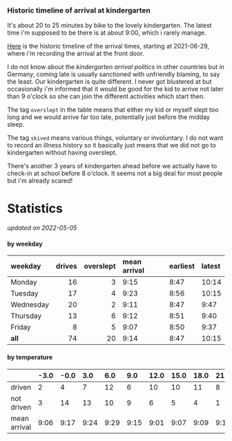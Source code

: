 ### Historic timeline of arrival at kindergarten

It's about 20 to 25 minutes by bike to the lovely kindergarten. 
The latest time i'm supposed to be there is at about 9:00, 
which i rarely manage. 

[Here](times.csv) is the historic timeline of the arrival times, starting
at 2021-06-29, where i'm recording the arrival at the front door.

I do not know about the *kindergarten arrival politics* in other
countries but in Germany, coming late is usually sanctioned 
with unfriendly blaming, to say the least. Our kindergarten is quite
different. I never got blustered at but occasionally i'm informed
that it would be good for the kid to arrive not later than 9 o'clock
so she can join the different activities which start then. 

The tag `overslept` in the table means that either my kid or myself
slept too long and we would arrive far too late, potentially just
before the midday sleep.

The tag `skived` means various things, voluntary or involuntary. I 
do not want to record an illness history so it basically just means
that we did not go to kindergarten without having overslept.

There's another 3 years of kindergarten ahead before we actually 
have to check-in at school before 8 o'clock. It seems not a big deal
for most people but i'm already scared!


# Statistics

*updated on 2022-05-05*

#### by weekday

| weekday   |   drives |   overslept | mean arrival   | earliest   | latest   |
|:----------|---------:|------------:|:---------------|:-----------|:---------|
| Monday    |       16 |           3 | 9:15           | 8:47       | 10:14    |
| Tuesday   |       17 |           4 | 9:23           | 8:56       | 10:15    |
| Wednesday |       20 |           2 | 9:11           | 8:47       | 9:47     |
| Thursday  |       13 |           6 | 9:12           | 8:51       | 9:40     |
| Friday    |        8 |           5 | 9:07           | 8:50       | 9:37     |
| **all**   |       74 |          20 | 9:14           | 8:47       | 10:15    |

#### by temperature

|              | -3.0   | -0.0   | 3.0   | 6.0   | 9.0   | 12.0   | 15.0   | 18.0   | 21.0   | 24.0   |
|:-------------|:-------|:-------|:------|:------|:------|:-------|:-------|:-------|:-------|:-------|
| driven       | 2      | 4      | 7     | 12    | 6     | 10     | 10     | 11     | 8      | 3      |
| not driven   | 3      | 14     | 13    | 10    | 9     | 6      | 5      | 4      | 1      | 1      |
| mean arrival | 9:06   | 9:17   | 9:24  | 9:29  | 9:15  | 9:01   | 9:07   | 9:09   | 9:17   | 9:15   |


